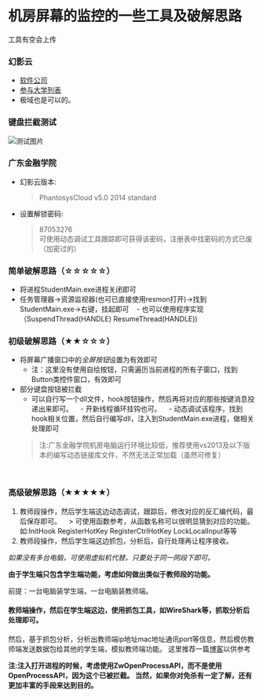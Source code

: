 机房屏幕的监控的一些工具及破解思路
===================
工具有空会上传

### 幻影云
-  [软件公司](http://www.phantosys.net/)
-  [参与大学列表](http://www.phantosys.net/hyy/cgal_jy.html)
- 极域也是可以的。
### 键盘拦截测试
![测试图片](https://github.com/dcLunatic/Tool/blob/master/computeRoom/keyboardTest.png)

### 广东金融学院
- 幻影云版本:
  > PhantosysCloud v5.0 2014 standard
- 设置解锁密码:
  > 87053276  
  可使用动态调试工具跟踪即可获得该密码，注册表中找密码的方式已废（加密过的）
  
  
### 简单破解思路（☆☆☆☆☆）
- 将进程StudentMain.exe进程关闭即可
- 任务管理器->资源监视器(也可已直接使用resmon打开)->找到StudentMain.exe->右键，挂起即可
    - 也可以使用程序实现（SuspendThread(HANDLE) ResumeThread(HANDLE))


### 初级破解思路（★★☆☆☆）
- 将屏幕广播窗口中的*全屏按钮*设置为有效即可
    - 注：这里没有使用自绘按钮，只需遍历当前进程的所有子窗口，找到Button类控件窗口，有效即可
- 部分键盘按钮被拦截
    - 可以自行写一个dll文件，hook按钮操作，然后再将对应的那些按键消息投递出来即可。
    - 开新线程循环挂钩也可。
    - 动态调试该程序，找到hook相关位置，然后自行编写dll，注入到StudentMain.exe进程，做相关处理即可
    > 注:广东金融学院机房电脑运行环境比较低，推荐使用vs2013及以下版本的编写动态链接库文件，不然无法正常加载（虽然可修复）
    
    
### 高级破解思路（★★★★★）
1. 教师段操作，然后学生端这边动态调试，跟踪后，修改对应的反汇编代码，最后保存即可。
    > 可使用函数参考，从函数名称可以很明显猜到对应的功能。如:InitHook RegisterHotKey RegisterCtrlHotKey LockLocalInput等等
2. 教师段操作，然后学生端这边抓包，分析后，自行处理再让程序接收。

*如果没有多台电脑，可使用虚拟机代替。只要处于同一网段下即可。*

**由于学生端只包含学生端功能，考虑如何做出类似于教师段的功能。**

前提：一台电脑装学生端，一台电脑装教师端。
#### 教师端操作，然后在学生端这边，使用抓包工具，如WireShark等，抓取分析后处理即可。
然后，基于抓包分析，分析出教师端ip地址mac地址通讯port等信息，然后模仿教师端发送数据包给其他的学生端，模拟教师端功能。
这里推荐一篇[博客](http://blog.csdn.net/envon123/article/details/9245831)以供参考


**注:注入打开进程的时候，考虑使用ZwOpenProcessAPI，而不是使用OpenProcessAPI，因为这个已被拦截。
当然，如果你对免杀有一定了解，还有更加丰富的手段来达到目的。**
